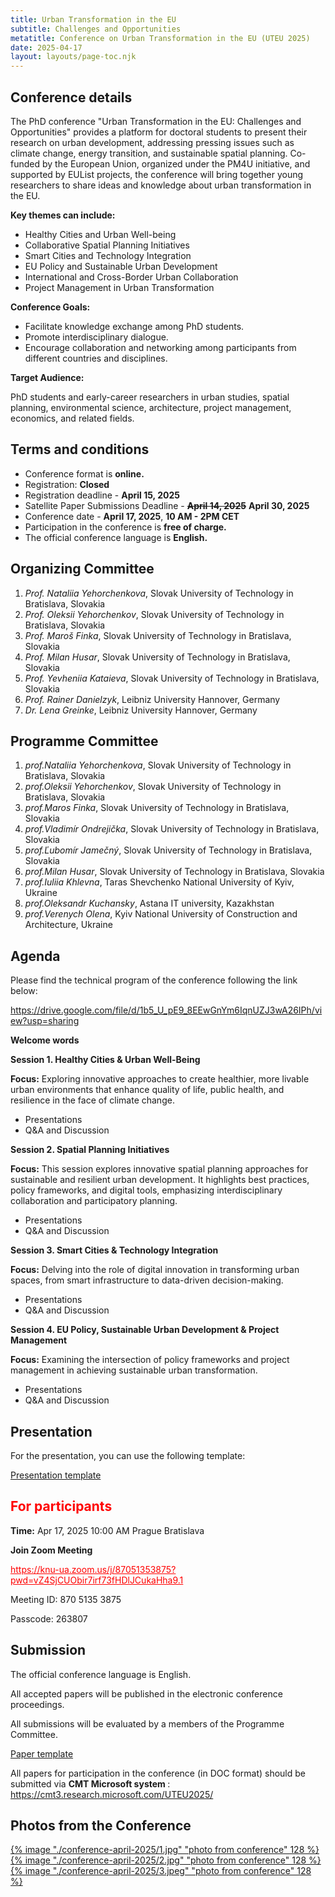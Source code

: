 ```yaml
---
title: Urban Transformation in the EU 
subtitle: Challenges and Opportunities
metatitle: Conference on Urban Transformation in the EU (UTEU 2025)
date: 2025-04-17
layout: layouts/page-toc.njk
---
```


<h2 class="subtitle" id="details">Conference details</h2>

The PhD conference "Urban Transformation in the EU: Challenges and Opportunities" provides a platform for doctoral students to present their research on urban development, addressing pressing issues such as climate change, energy transition, and sustainable spatial planning. Co-funded by the European Union, organized under the PM4U initiative, and supported by EUList projects, the conference will bring together young researchers to share ideas and knowledge about urban transformation in the EU.

<b>Key themes can include:</b>

- Healthy Cities and Urban Well-being
- Collaborative Spatial Planning Initiatives
- Smart Cities and Technology Integration
- EU Policy and Sustainable Urban Development
- International and Cross-Border Urban Collaboration
- Project Management in Urban Transformation

<b>Conference Goals:</b>
- Facilitate knowledge exchange among PhD students.
- Promote interdisciplinary dialogue.
- Encourage collaboration and networking among participants from different countries and disciplines.

<b>Target Audience:</b>

PhD students and early-career researchers in urban studies, spatial planning, environmental science, architecture, project management, economics, and related fields.

<h2 class="subtitle" id="terms">Terms and conditions</h2>

- Conference format is <b>online.</b>
- Registration: <b>Closed</b>   
- Registration deadline - <b>April 15, 2025</b>
- Satellite Paper Submissions Deadline - ~~<b>April 14, 2025</b>~~  <b>April 30, 2025</b>
- Conference date - <b>April 17, 2025</b>, <b> 10 AM - 2PM CET </b>
- Participation in the conference is <b>free of charge.</b>
- The official conference language is <b>English.</b>


<h2 class="subtitle" id="org-committee">Organizing Committee</h2>

1. *Prof. Nataliia Yehorchenkova*, Slovak University of Technology in Bratislava, Slovakia
2. *Prof. Oleksii Yehorchenkov*, Slovak University of Technology in Bratislava, Slovakia
3. *Prof. Maroš Finka*, Slovak University of Technology in Bratislava, Slovakia
4. *Prof. Milan Husar*, Slovak University of Technology in Bratislava, Slovakia
5. *Prof. Yevheniia Kataieva*, Slovak University of Technology in Bratislava, Slovakia 
6. *Prof. Rainer Danielzyk*, Leibniz University Hannover, Germany
7. *Dr. Lena Greinke*, Leibniz University Hannover, Germany


<h2 class="subtitle"id="prg-committee">Programme Committee</h2>

1.	*prof.Nataliia Yehorchenkova*, Slovak University of Technology in Bratislava, Slovakia
2.	*prof.Oleksii Yehorchenkov*, Slovak University of Technology in Bratislava, Slovakia
3.	*prof.Maros Finka*, Slovak University of Technology in Bratislava, Slovakia
4.	*prof.Vladimír Ondrejička*, Slovak University of Technology in Bratislava, Slovakia
5.	*prof.Ľubomír Jamečný*, Slovak University of Technology in Bratislava, Slovakia
6.	*prof.Milan Husar*, Slovak University of Technology in Bratislava, Slovakia
7.	*prof.Iuliia Khlevna*, Taras Shevchenko National University of Kyiv, Ukraine
8.	*prof.Oleksandr Kuchansky*, Astana IT university, Kazakhstan
9.	*prof.Verenych Olena*, Kyiv National University of Construction and Architecture, Ukraine


<h2 class="subtitle" id="programme">Agenda</h2>

Please find the technical program of the conference following the link below:

<https://drive.google.com/file/d/1b5_U_pE9_8EEwGnYm6IqnUZJ3wA26IPh/view?usp=sharing>

**Welcome words**

**Session 1. Healthy Cities & Urban Well-Being**

**Focus:** Exploring innovative approaches to create healthier, more livable urban environments that enhance quality of life, public health, and resilience in the face of climate change.
-	Presentations
-	Q&A and Discussion

**Session 2. Spatial Planning Initiatives**

**Focus:** This session explores innovative spatial planning approaches for sustainable and resilient urban development. It highlights best practices, policy frameworks, and digital tools, emphasizing interdisciplinary collaboration and participatory planning.
-	Presentations
-	Q&A and Discussion

**Session 3. Smart Cities & Technology Integration**

**Focus:** Delving into the role of digital innovation in transforming urban spaces, from smart infrastructure to data-driven decision-making.
-	Presentations
-	Q&A and Discussion

**Session 4. EU Policy, Sustainable Urban Development & Project Management**

**Focus:** Examining the intersection of policy frameworks and project management in achieving sustainable urban transformation.
-	Presentations
-	Q&A and Discussion

<h2 class="subtitle" id="presentation">Presentation</h2>

For the presentation, you can use the following template:

<a target="_blank" href="https://docs.google.com/presentation/d/18auFZgcnpzVyIyN2WVzOUSjO90K-49-L/edit?usp=sharing&ouid=105461736123353441958&rtpof=true&sd=true">Presentation template</a>

<h2 class="subtitle" style="color:red" id="online">For participants</h2>

<b>Time:</b> Apr 17, 2025 10:00 AM Prague Bratislava

<b>Join Zoom Meeting</b>

<a style="color:red" target="_blank" href="https://knu-ua.zoom.us/j/87051353875?pwd=vZ4SjCUObir7irf73fHDlJCukaHha9.1">
    https://knu-ua.zoom.us/j/87051353875?pwd=vZ4SjCUObir7irf73fHDlJCukaHha9.1
</a>

Meeting ID: 870 5135 3875

Passcode: 263807

<h2 class="subtitle" id="submission">Submission</h2>

The official conference language is English.

All accepted papers will be published in the electronic conference proceedings. 

All submissions will be evaluated by a members of the Programme Committee. 

<a target="_blank" href="https://docs.google.com/document/d/1nhFmiXsdHNyuOikwKZ_okQK4Tzkt_Sv0/edit?usp=sharing&ouid=105461736123353441958&rtpof=true&sd=true">Paper template</a>

All papers for participation in the conference (in DOC format) should be submitted via <b> CMT Microsoft system </b>: <https://cmt3.research.microsoft.com/UTEU2025/>

<h2 class="subtitle" id="photos">Photos from the Conference</h2>

<a href="/images/conference-april-2025/1.jpg" target="_blank">{% image "./conference-april-2025/1.jpg" "photo from conference" 128 %}</a>
<a href="/images/conference-april-2025/2.jpg" target="_blank">{% image "./conference-april-2025/2.jpg" "photo from conference" 128 %}</a>
<a href="/images/conference-april-2025/3.jpeg" target="_blank">{% image "./conference-april-2025/3.jpeg" "photo from conference" 128 %}</a>



